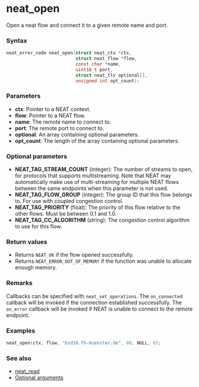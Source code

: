 # neat_open

Open a neat flow and connect it to a given remote name and port.

### Syntax
```c
neat_error_code neat_open(struct neat_ctx *ctx,
                          struct neat_flow *flow,
                          const char *name,
                          uint16_t port,
                          struct neat_tlv optional[],
                          unsigned int opt_count);
```

### Parameters

- **ctx**: Pointer to a NEAT context.
- **flow**: Pointer to a NEAT flow.
- **name**: The remote name to connect to.
- **port**: The remote port to connect to.
- **optional**: An array containing optional parameters.
- **opt_count**: The length of the array containing optional parameters.

### Optional parameters

- **NEAT_TAG_STREAM_COUNT** (integer): The number of streams to open, for protocols that supports multistreaming. Note that NEAT may automatically make use of multi-streaming for multiple NEAT flows between the same endpoints when this parameter is not used.
- **NEAT_TAG_FLOW_GROUP** (integer): The group ID that this flow belongs to. For use with
coupled congestion control.
- **NEAT_TAG_PRIORITY** (float): The priority of this flow relative to the other flows. Must be between 0.1 and 1.0.
- **NEAT_TAG_CC_ALGORITHM** (string): The congestion control algorithm to use for
this flow.

### Return values

- Returns `NEAT_OK` if the flow opened successfully.
- Returns `NEAT_ERROR_OUT_OF_MEMORY` if the function was unable to allocate enough memory.

### Remarks

Callbacks can be specified with `neat_set_operations`. The `on_connected`
callback will be invoked if the connection established successfully. The
`on_error` callback will be invoked if NEAT is unable to connect to the remote
endpoint.

### Examples

```c
neat_open(ctx, flow, "bsd10.fh-muenster.de", 80, NULL, 0);
```

### See also

- [neat_read](neat_read.md)
- [Optional arguments](optargs.md)
